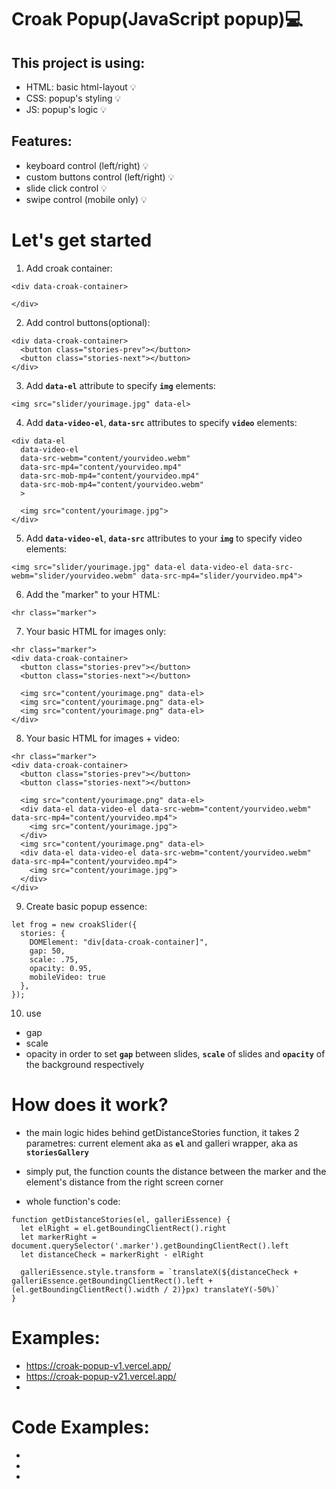 # Croak Popup(JavaScript popup)💻

## This project is using:
- HTML: basic html-layout 💡
- CSS: popup's styling 💡
- JS: popup's logic 💡

## Features:
- keyboard control (left/right) 💡
- custom buttons control (left/right) 💡
- slide click control 💡
- swipe control (mobile only) 💡

# Let's get started

1. Add croak container:
```
<div data-croak-container>

</div>
```

2. Add control buttons(optional):
```
<div data-croak-container>
  <button class="stories-prev"></button>
  <button class="stories-next"></button>
</div>
```

3. Add **`data-el`** attribute to specify **`img`** elements:
```
<img src="slider/yourimage.jpg" data-el>
```

4. Add **`data-video-el`**, **`data-src`** attributes to specify **`video`** elements:
```
<div data-el
  data-video-el
  data-src-webm="content/yourvideo.webm"
  data-src-mp4="content/yourvideo.mp4"
  data-src-mob-mp4="content/yourvideo.mp4"
  data-src-mob-mp4="content/yourvideo.webm"
  >

  <img src="content/yourimage.jpg">
</div>
```

5. Add **`data-video-el`**, **`data-src`** attributes to your **`img`** to specify video elements:
```
<img src="slider/yourimage.jpg" data-el data-video-el data-src-webm="slider/yourvideo.webm" data-src-mp4="slider/yourvideo.mp4">
```

6. Add the "marker" to your HTML:
```
<hr class="marker">
```

7. Your basic HTML for images only:
```
<hr class="marker">
<div data-croak-container>
  <button class="stories-prev"></button>
  <button class="stories-next"></button>

  <img src="content/yourimage.png" data-el>
  <img src="content/yourimage.png" data-el>
  <img src="content/yourimage.png" data-el>
</div>
```

8. Your basic HTML for images + video:
```
<hr class="marker">
<div data-croak-container>
  <button class="stories-prev"></button>
  <button class="stories-next"></button>

  <img src="content/yourimage.png" data-el>
  <div data-el data-video-el data-src-webm="content/yourvideo.webm" data-src-mp4="content/yourvideo.mp4">
    <img src="content/yourimage.jpg">
  </div>
  <img src="content/yourimage.png" data-el>
  <div data-el data-video-el data-src-webm="content/yourvideo.webm" data-src-mp4="content/yourvideo.mp4">
    <img src="content/yourimage.jpg">
  </div>
</div>
```

9. Create basic popup essence:
```
let frog = new croakSlider({
  stories: {
    DOMElement: "div[data-croak-container]",
    gap: 50,
    scale: .75,
    opacity: 0.95,
    mobileVideo: true
  },
});
```

10. use 
- gap
- scale
- opacity 
in order to set **`gap`** between slides, **`scale`** of slides and **`opacity`** of the background respectively

# How does it work?

- the main logic hides behind getDistanceStories function, it takes 2 parametres: current element aka as **`el`**
and galleri wrapper, aka as **`storiesGallery`**
- simply put, the function counts the distance between the marker and the element's distance from the right screen corner

- whole function's code: 
```
function getDistanceStories(el, galleriEssence) {
  let elRight = el.getBoundingClientRect().right
  let markerRight = document.querySelector('.marker').getBoundingClientRect().left
  let distanceCheck = markerRight - elRight

  galleriEssence.style.transform = `translateX(${distanceCheck + galleriEssence.getBoundingClientRect().left + (el.getBoundingClientRect().width / 2)}px) translateY(-50%)`
}
```
# Examples:

- https://croak-popup-v1.vercel.app/
- https://croak-popup-v21.vercel.app/
- 

# Code Examples:

- 
- 
- 
